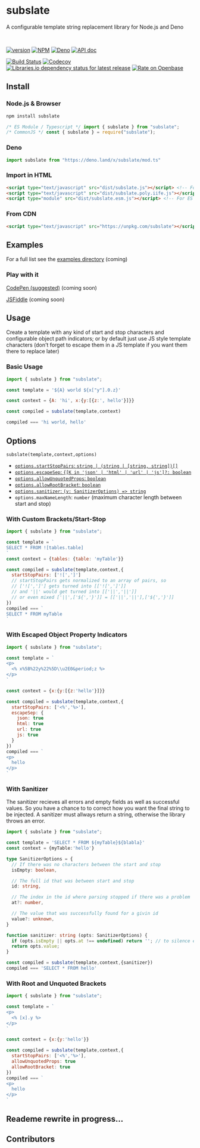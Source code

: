 # subslate

A configurable template string replacement library for Node.js and Deno

<br />

<!-- cspell: disable bracketsstartstop -->

[![version](https://img.shields.io/github/v/tag/josh-hemphill/subslate?sort=semver&style=flat-square)](https://github.com/josh-hemphill/subslate/releases)
[![NPM](https://img.shields.io/static/v1?label=&message=NPM&color=informational&style=flat-square)](https://npmjs.org/package/subslate)
[![Deno](https://img.shields.io/static/v1?label=&message=Deno&color=informational&style=flat-square)](https://deno.land/x/subslate/mod.ts)
[![API doc](https://img.shields.io/static/v1?label=Deno&message=API-Doc&color=informational&style=flat-square)](https://doc.deno.land/https/deno.land/x/subslate/mod.ts)
<!-- [![docs](https://img.shields.io/static/v1?label=&message=Docs&color=informational&style=flat-square)](https://josh-hemphill.github.io/subslate/#/) -->
[![Build Status](https://img.shields.io/travis/josh-hemphill/subslate.svg?style=flat-square)](https://travis-ci.org/josh-hemphill/subslate)
[![Codecov](https://img.shields.io/codecov/c/github/josh-hemphill/subslate.svg?style=flat-square)](https://codecov.io/gh/josh-hemphill/subslate)
[![Libraries.io dependency status for latest release](https://img.shields.io/librariesio/release/npm/subslate?label=Deps&style=flat-square)](https://libraries.io/npm/subslate)
[![Rate on Openbase](https://badges.openbase.io/js/rating/subslate.svg)](https://openbase.io/js/subslate?utm_source=embedded&utm_medium=badge&utm_campaign=rate-badge)

## Install

### Node.js & Browser

```bash
npm install subslate
```

```js
/* ES Module / Typescript */ import { subslate } from "subslate";
/* CommonJS */ const { subslate } = require("subslate");
```

### Deno

```js
import subslate from "https://deno.land/x/subslate/mod.ts"
```

### Import in HTML

```html
<script type="text/javascript" src="dist/subslate.js"></script> <!-- For UMD module -->
<script type="text/javascript" src="dist/subslate.poly.iife.js"></script> <!-- For global IIFE with polyfills -->
<script type="module" src="dist/subslate.esm.js"></script> <!-- For ES Module -->
```

### From CDN

```html
<script type="text/javascript" src="https://unpkg.com/subslate"></script>
```

## Examples

For a full list see the [examples directory](./example/) (coming)

### Play with it

[CodePen (suggested)](##) (coming soon)

[JSFiddle](##) (coming soon)

## Usage

Create a template with any kind of start and stop characters and configurable object path indicators; or by default just use JS style template characters (don't forget to escape them in a JS template if you want them there to replace later)

### Basic Usage

```js
import { subslate } from "subslate";

const template = '${A} world ${x["y"].0.z}'

const context = {A: 'hi', x:{y:[{z:', hello'}]}}

const compiled = subslate(template,context)

compiled === 'hi world, hello'
```

## Options

`subslate(template,context,options)`

  - [`options.startStopPairs`: `string | (string | [string, string])[]`](#with-custom-bracketsstartstop)
  - [`options.escapeSep`: `{[K in 'json' | 'html' | 'url' | 'js']?: boolean`](#with-escaped-object-property-indicators)
  - [`options.allowUnquotedProps`: `boolean`](#with-root-and-unquoted-brackets)
  - [`options.allowRootBracket`: `boolean`](#with-root-and-unquoted-brackets)
  - [`options.sanitizer`: `(v: SanitizerOptions) => string`](#with-sanitizer)
  - `options.maxNameLength`: `number` (maximum character length between start and stop)

### With Custom Brackets/Start-Stop

```js
import { subslate } from "subslate";

const template = `
SELECT * FROM ![tables.table]
`
const context = {tables: {table: 'myTable'}}

const compiled = subslate(template,context,{
  startStopPairs: ['![',']']
  // startStopPairs gets normalized to an array of pairs, so
  // ['![',']'] gets turned into [['![',']']]
  // and '||' would get turned into [['||','||']]
  // or even mixed ['||',['${','}']] = [['||','||'],['${','}']]
})
compiled === `
SELECT * FROM myTable
`
```

### With Escaped Object Property Indicators

```js
import { subslate } from "subslate";

const template = `
<p>
  <% x%5B%22y%22%5D\\u2E0&period;z %>
</p>
`

const context = {x:{y:[{z:'hello'}]}}

const compiled = subslate(template,context,{
  startStopPairs: ['<%','%>'],
  escapeSep: {
    json: true
    html: true
    url: true
    js: true
  }
})
compiled === `
<p>
  hello
</p>
`
```

### With Sanitizer

The sanitizer recieves all errors and empty fields as well as successful values. So you have a chance to to correct how you want the final string to be injected. A sanitizer must allways return a string, otherwise the library throws an error.

```ts
import { subslate } from "subslate";

const template = 'SELECT * FROM ${myTable}${blabla}'
const context = {myTable:'hello'}

type SanitizerOptions = {
  // If there was no characters between the start and stop
  isEmpty: boolean,

  // The full id that was between start and stop
  id: string,

  // The index in the id where parsing stopped if there was a problem
  at?: number,

  // The value that was successfully found for a givin id
  value?: unknown,
}

function sanitizer: string (opts: SanitizerOptions) {
  if (opts.isEmpty || opts.at !== undefined) return ''; // to silence errors from resulting in the stringified "undefined" being injected.
  return opts.value;
}

const compiled = subslate(template,context,{sanitizer})
compiled === 'SELECT * FROM hello'
```

### With Root and Unquoted Brackets

```js
import { subslate } from "subslate";

const template = `
<p>
  <% [x].y %>
</p>
`

const context = {x:{y:'hello'}}

const compiled = subslate(template,context,{
  startStopPairs: ['<%','%>'],
  allowUnquotedProps: true
  allowRootBracket: true
})
compiled === `
<p>
  hello
</p>
`
```

<!-- markdownlint-disable-next-line-->
## Reademe rewrite in progress...

## Contributors

<!-- ALL-CONTRIBUTORS-LIST:START - Do not remove or modify this section -->
<!-- ALL-CONTRIBUTORS-LIST:END -->
